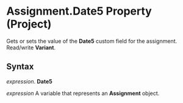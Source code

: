 
# Assignment.Date5 Property (Project)

Gets or sets the value of the  **Date5** custom field for the assignment. Read/write **Variant**.


## Syntax

 _expression_. **Date5**

 _expression_ A variable that represents an **Assignment** object.

